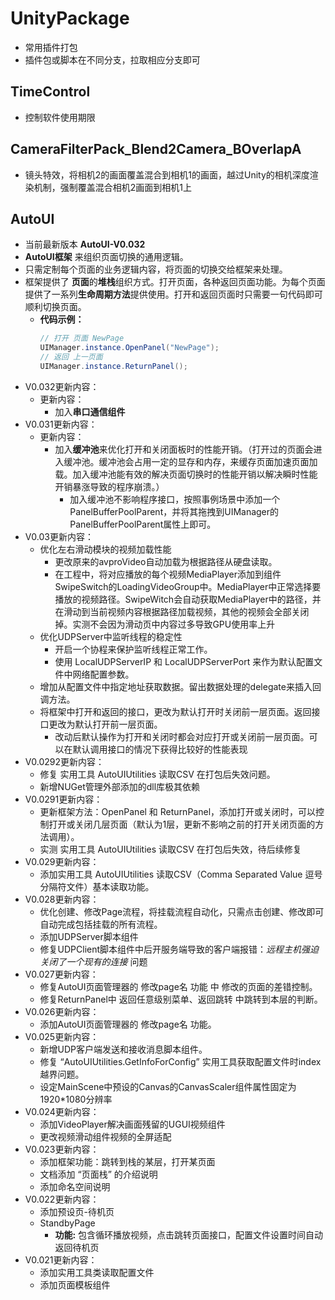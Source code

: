 # UnityPackage

   - 常用插件打包
   - 插件包或脚本在不同分支，拉取相应分支即可

## TimeControl

   - 控制软件使用期限

## CameraFilterPack_Blend2Camera_BOverlapA

   - 镜头特效，将相机2的画面覆盖混合到相机1的画面，越过Unity的相机深度渲染机制，强制覆盖混合相机2画面到相机1上

## AutoUI

   - 当前最新版本 **AutoUI-V0.032**
   - **AutoUI框架** 来组织页面切换的通用逻辑。
   - 只需定制每个页面的业务逻辑内容，将页面的切换交给框架来处理。
   - 框架提供了 **页面**的**堆栈**组织方式。打开页面，各种返回页面功能。为每个页面提供了一系列**生命周期方法**提供使用。打开和返回页面时只需要一句代码即可顺利切换页面。
      - **代码示例：**
         ``` c#
         // 打开 页面 NewPage
         UIManager.instance.OpenPanel("NewPage");
         // 返回 上一页面
         UIManager.instance.ReturnPanel();
         ```
   - V0.032更新内容：
      - 更新内容：
         - 加入**串口通信组件**
   - V0.031更新内容：
      - 更新内容：
         - 加入**缓冲池**来优化打开和关闭面板时的性能开销。（打开过的页面会进入缓冲池。缓冲池会占用一定的显存和内存，来缓存页面加速页面加载。加入缓冲池能有效的解决页面切换时的性能开销以解决瞬时性能开销暴涨导致的程序崩溃。）
            - 加入缓冲池不影响程序接口，按照事例场景中添加一个PanelBufferPoolParent，并将其拖拽到UIManager的PanelBufferPoolParent属性上即可。
   - V0.03更新内容：
      - 优化左右滑动模块的视频加载性能
         - 更改原来的avproVideo自动加载为根据路径从硬盘读取。
         - 在工程中，将对应播放的每个视频MediaPlayer添加到组件SwipeSwitch的LoadingVideoGroup中。MediaPlayer中正常选择要播放的视频路径。SwipeWitch会自动获取MediaPlayer中的路径，并在滑动到当前视频内容根据路径加载视频，其他的视频会全部关闭掉。实测不会因为滑动页中内容过多导致GPU使用率上升
      - 优化UDPServer中监听线程的稳定性
         - 开启一个协程来保护监听线程正常工作。
         - 使用 LocalUDPServerIP 和 LocalUDPServerPort 来作为默认配置文件中网络配置参数。
      - 增加从配置文件中指定地址获取数据。留出数据处理的delegate来插入回调方法。
      - 将框架中打开和返回的接口，更改为默认打开时关闭前一层页面。返回接口更改为默认打开前一层页面。
         - 改动后默认操作为打开和关闭时都会对应打开或关闭前一层页面。可以在默认调用接口的情况下获得比较好的性能表现
   - V0.0292更新内容：
      - 修复 实用工具 AutoUIUtilities 读取CSV 在打包后失效问题。
      - 新增NUGet管理外部添加的dll库极其依赖
   - V0.0291更新内容：
      - 更新框架方法：OpenPanel 和 ReturnPanel，添加打开或关闭时，可以控制打开或关闭几层页面（默认为1层，更新不影响之前的打开关闭页面的方法调用）。
      - 实测 实用工具 AutoUIUtilities 读取CSV 在打包后失效，待后续修复
   - V0.029更新内容：
      - 添加实用工具 AutoUIUtilities 读取CSV（Comma Separated Value 逗号分隔符文件）基本读取功能。
   - V0.028更新内容：
      - 优化创建、修改Page流程，将挂载流程自动化，只需点击创建、修改即可自动完成包括挂载的所有流程。
      - 添加UDPServer脚本组件
      - 修复UDPClient脚本组件中后开服务端导致的客户端报错：*远程主机强迫关闭了一个现有的连接* 问题
   - V0.027更新内容：
      - 修复AutoUI页面管理器的 修改page名 功能 中 修改的页面的差错控制。
      - 修复ReturnPanel中 返回任意级别菜单、返回跳转 中跳转到本层的判断。
   - V0.026更新内容：
      - 添加AutoUI页面管理器的 修改page名 功能。
   - V0.025更新内容：
      - 新增UDP客户端发送和接收消息脚本组件。
      - 修复 “AutoUIUtilities.GetInfoForConfig” 实用工具获取配置文件时index越界问题。
      - 设定MainScene中预设的Canvas的CanvasScaler组件属性固定为1920*1080分辨率
   - V0.024更新内容：
      - 添加VideoPlayer解决画面残留的UGUI视频组件
      - 更改视频滑动组件视频的全屏适配
   - V0.023更新内容：
      - 添加框架功能：跳转到栈的某层，打开某页面
      - 文档添加 “页面栈” 的介绍说明
      - 添加命名空间说明
   - V0.022更新内容：
      - 添加预设页-待机页
      - StandbyPage
         - **功能:** 包含循环播放视频，点击跳转页面接口，配置文件设置时间自动返回待机页
   - V0.021更新内容：
      - 添加实用工具类读取配置文件
      - 添加页面模板组件
